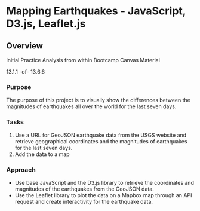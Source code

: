 # Mapping Earthquakes - JavaScript, D3.js, Leaflet.js

## Overview

Initial Practice Analysis from within Bootcamp Canvas Material

13.1.1 -of- 13.6.6

### Purpose

The purpose of this project is to visually show the differences between the
magnitudes of earthquakes all over the world for the last seven days.

### Tasks

1. Use a URL for GeoJSON earthquake data from the USGS website and retrieve
geographical coordinates and the magnitudes of earthquakes for the last seven days.
2. Add the data to a map

### Approach

- Use base JavaScript and the D3.js library to retrieve the coordinates and
magnitudes of the earthquakes from the GeoJSON data.
- Use the Leaflet library to plot the data on a Mapbox map through an API
request and create interactivity for the earthquake data.
